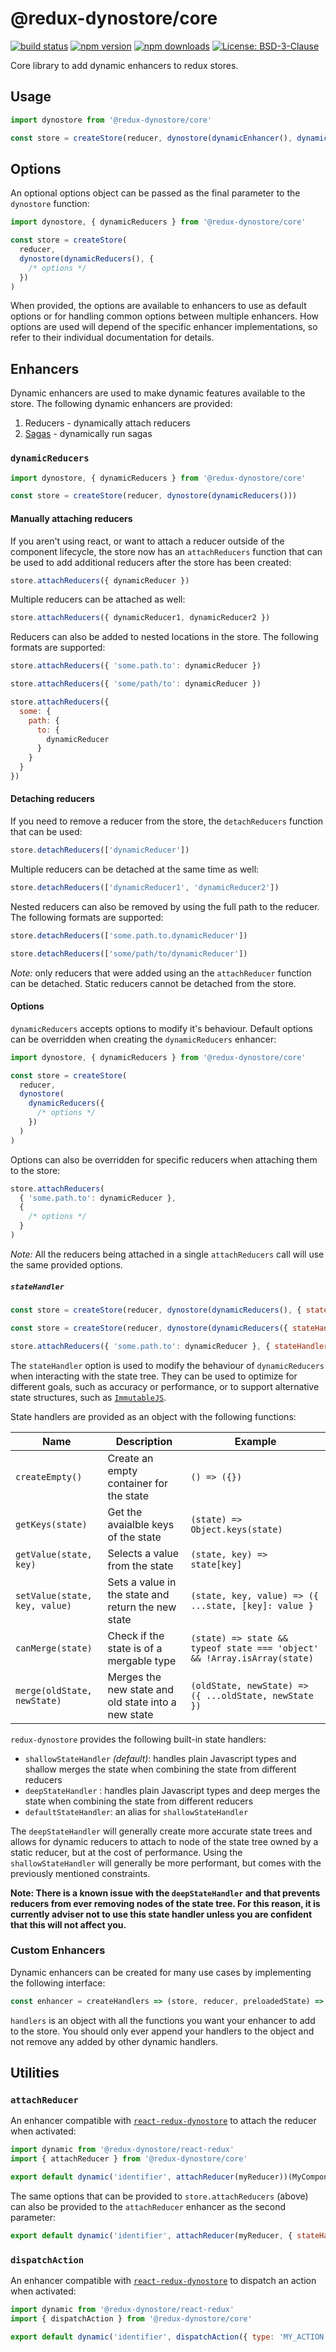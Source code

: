 # @redux-dynostore/core

[![build status](https://img.shields.io/travis/ioof-holdings/redux-dynostore/master.svg?style=flat-square)](https://travis-ci.org/ioof-holdings/redux-dynostore)
[![npm version](https://img.shields.io/npm/v/@redux-dynostore/core.svg?style=flat-square)](https://www.npmjs.com/package/@redux-dynostore/core)
[![npm downloads](https://img.shields.io/npm/dm/@redux-dynostore/core.svg?style=flat-square)](https://www.npmjs.com/package/@redux-dynostore/core)
[![License: BSD-3-Clause](https://img.shields.io/npm/l/@redux-dynostore/core.svg?style=flat-square)](/LICENSE.md)

Core library to add dynamic enhancers to redux stores.

## Usage

```javascript
import dynostore from '@redux-dynostore/core'

const store = createStore(reducer, dynostore(dynamicEnhancer(), dynamicEnhancer2('with parameters')))
```

## Options

An optional options object can be passed as the final parameter to the `dynostore` function:

```javascript
import dynostore, { dynamicReducers } from '@redux-dynostore/core'

const store = createStore(
  reducer,
  dynostore(dynamicReducers(), {
    /* options */
  })
)
```

When provided, the options are available to enhancers to use as default options or for handling common options between multiple enhancers. How options are used will depend of the specific enhancer implementations, so refer to their individual documentation for details.

## Enhancers

Dynamic enhancers are used to make dynamic features available to the store. The following dynamic enhancers are provided:

1. Reducers - dynamically attach reducers
2. [Sagas](/packages/redux-dynostore-redux-saga) - dynamically run sagas

### `dynamicReducers`

```javascript
import dynostore, { dynamicReducers } from '@redux-dynostore/core'

const store = createStore(reducer, dynostore(dynamicReducers()))
```

#### Manually attaching reducers

If you aren't using react, or want to attach a reducer outside of the component lifecycle, the store now has an `attachReducers` function that can be used to add additional reducers after the store has been created:

```javascript
store.attachReducers({ dynamicReducer })
```

Multiple reducers can be attached as well:

```javascript
store.attachReducers({ dynamicReducer1, dynamicReducer2 })
```

Reducers can also be added to nested locations in the store. The following formats are supported:

```javascript
store.attachReducers({ 'some.path.to': dynamicReducer })
```

```javascript
store.attachReducers({ 'some/path/to': dynamicReducer })
```

```javascript
store.attachReducers({
  some: {
    path: {
      to: {
        dynamicReducer
      }
    }
  }
})
```

#### Detaching reducers

If you need to remove a reducer from the store, the `detachReducers` function that can be used:

```javascript
store.detachReducers(['dynamicReducer'])
```

Multiple reducers can be detached at the same time as well:

```javascript
store.detachReducers(['dynamicReducer1', 'dynamicReducer2'])
```

Nested reducers can also be removed by using the full path to the reducer. The following formats are supported:

```javascript
store.detachReducers(['some.path.to.dynamicReducer'])
```

```javascript
store.detachReducers(['some/path/to/dynamicReducer'])
```

_Note:_ only reducers that were added using an the `attachReducer` function can be detached. Static reducers cannot be detached from the store.

#### Options

`dynamicReducers` accepts options to modify it's behaviour. Default options can be overridden when creating the `dynamicReducers` enhancer:

```javascript
import dynostore, { dynamicReducers } from '@redux-dynostore/core'

const store = createStore(
  reducer,
  dynostore(
    dynamicReducers({
      /* options */
    })
  )
)
```

Options can also be overridden for specific reducers when attaching them to the store:

```javascript
store.attachReducers(
  { 'some.path.to': dynamicReducer },
  {
    /* options */
  }
)
```

_Note:_ All the reducers being attached in a single `attachReducers` call will use the same provided options.

##### `stateHandler`

```javascript
const store = createStore(reducer, dynostore(dynamicReducers(), { stateHandler: customStateHandler }))
```

```javascript
const store = createStore(reducer, dynostore(dynamicReducers({ stateHandler: customStateHandler })))
```

```javascript
store.attachReducers({ 'some.path.to': dynamicReducer }, { stateHandler: customStateHandler })
```

The `stateHandler` option is used to modify the behaviour of `dynamicReducers` when interacting with the state tree. They can be used to optimize for different goals, such as accuracy or performance, or to support alternative state structures, such as [`ImmutableJS`](<(http://facebook.github.io/immutable-js/docs/#/)>).

State handlers are provided as an object with the following functions:

| Name                          | Description                                         | Example                                                                  |
| ----------------------------- | --------------------------------------------------- | ------------------------------------------------------------------------ |
| `createEmpty()`               | Create an empty container for the state             | `() => ({})`                                                             |
| `getKeys(state)`              | Get the avaialble keys of the state                 | `(state) => Object.keys(state)`                                          |
| `getValue(state, key)`        | Selects a value from the state                      | `(state, key) => state[key]`                                             |
| `setValue(state, key, value)` | Sets a value in the state and return the new state  | `(state, key, value) => ({ ...state, [key]: value }`                     |
| `canMerge(state)`             | Check if the state is of a mergable type            | `(state) => state && typeof state === 'object' && !Array.isArray(state)` |
| `merge(oldState, newState)`   | Merges the new state and old state into a new state | `(oldState, newState) => ({ ...oldState, newState })`                    |

`redux-dynostore` provides the following built-in state handlers:

- `shallowStateHandler` _(default)_: handles plain Javascript types and shallow merges the state when combining the state from different reducers
- `deepStateHandler` : handles plain Javascript types and deep merges the state when combining the state from different reducers
- `defaultStateHandler`: an alias for `shallowStateHandler`

The `deepStateHandler` will generally create more accurate state trees and allows for dynamic reducers to attach to node of the state tree owned by a static reducer, but at the cost of performance. Using the `shallowStateHandler` will generally be more performant, but comes with the previously mentioned constraints.

**Note: There is a known issue with the `deepStateHandler` and that prevents reducers from ever removing nodes of the state tree.  For this reason, it is currently adviser not to use this state handler unless you are confident that this will not affect you.**

### Custom Enhancers

Dynamic enhancers can be created for many use cases by implementing the following interface:

```javascript
const enhancer = createHandlers => (store, reducer, preloadedState) => ({ ...handlers })
```

`handlers` is an object with all the functions you want your enhancer to add to the store. You should only ever append your handlers to the object and not remove any added by other dynamic handlers.

## Utilities

### `attachReducer`

An enhancer compatible with [`react-redux-dynostore`](/packages/react-redux-dynostore) to attach the reducer when activated:

```javascript
import dynamic from '@redux-dynostore/react-redux'
import { attachReducer } from '@redux-dynostore/core'

export default dynamic('identifier', attachReducer(myReducer))(MyComponent)
```

The same options that can be provided to `store.attachReducers` (above) can also be provided to the `attachReducer` enhancer as the second parameter:

```javascript
export default dynamic('identifier', attachReducer(myReducer, { stateHandler: customStateHandler }))(MyComponent)
```

### `dispatchAction`

An enhancer compatible with [`react-redux-dynostore`](/packages/react-redux-dynostore) to dispatch an action when activated:

```javascript
import dynamic from '@redux-dynostore/react-redux'
import { dispatchAction } from '@redux-dynostore/core'

export default dynamic('identifier', dispatchAction({ type: 'MY_ACTION' }))(MyComponent)
```
